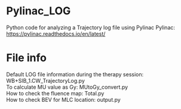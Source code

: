 # Pylinac_LOG

Python code for analyzing a Trajectory log file using Pylinac
Pylinac: https://pylinac.readthedocs.io/en/latest/

# File info
Default LOG file information during the therapy session: WB+SIB_1.CW_TrajectoryLog.py<br/>
To calculate MU value as Gy: MUtoGy_convert.py<br/>
How to check the fluence map: Total.py<br/>
How to check BEV for MLC location: output.py
